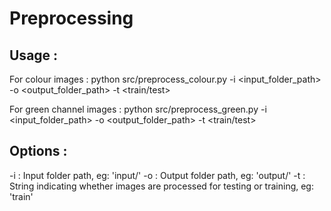 # Preprocessing

## Usage :

For colour images :
python src/preprocess_colour.py -i <input_folder_path> -o <output_folder_path> -t <train/test>

For green channel images :
python src/preprocess_green.py -i <input_folder_path> -o <output_folder_path> -t <train/test>

## Options :

-i : Input folder path, eg: 'input/'
-o : Output folder path, eg: 'output/'
-t : String indicating whether images are processed for testing or training, eg: 'train'